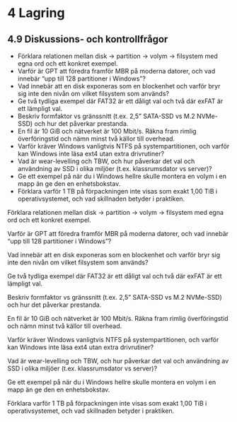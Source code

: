 # 4 Lagring

## 4.9 Diskussions- och kontrollfrågor

- Förklara relationen mellan disk → partition → volym → filsystem med egna ord och ett konkret exempel.
- Varför är GPT att föredra framför MBR på moderna datorer, och vad innebär “upp till 128 partitioner i Windows”?
- Vad innebär att en disk exponeras som en blockenhet och varför bryr sig inte den nivån om vilket filsystem som används?
- Ge två tydliga exempel där FAT32 är ett dåligt val och två där exFAT är ett lämpligt val.
- Beskriv formfaktor vs gränssnitt (t.ex. 2,5” SATA-SSD vs M.2 NVMe-SSD) och hur det påverkar prestanda.
- En fil är 10 GiB och nätverket är 100 Mbit/s. Räkna fram rimlig överföringstid och nämn minst två källor till overhead.
- Varför kräver Windows vanligtvis NTFS på systempartitionen, och varför kan Windows inte läsa ext4 utan extra drivrutiner?
- Vad är wear-levelling och TBW, och hur påverkar det val och användning av SSD i olika miljöer (t.ex. klassrumsdator vs server)?
- Ge ett exempel på när du i Windows hellre skulle montera en volym i en mapp än ge den en enhetsbokstav.
- Förklara varför 1 TB på förpackningen inte visas som exakt 1,00 TiB i operativsystemet, och vad skillnaden betyder i praktiken.

Förklara relationen mellan disk → partition → volym → filsystem med egna ord och ett konkret exempel.

Varför är GPT att föredra framför MBR på moderna datorer, och vad innebär “upp till 128 partitioner i Windows”?

Vad innebär att en disk exponeras som en blockenhet och varför bryr sig inte den nivån om vilket filsystem som används?

Ge två tydliga exempel där FAT32 är ett dåligt val och två där exFAT är ett lämpligt val.

Beskriv formfaktor vs gränssnitt (t.ex. 2,5” SATA-SSD vs M.2 NVMe-SSD) och hur det påverkar prestanda.

En fil är 10 GiB och nätverket är 100 Mbit/s. Räkna fram rimlig överföringstid och nämn minst två källor till overhead.

Varför kräver Windows vanligtvis NTFS på systempartitionen, och varför kan Windows inte läsa ext4 utan extra drivrutiner?

Vad är wear-levelling och TBW, och hur påverkar det val och användning av SSD i olika miljöer (t.ex. klassrumsdator vs server)?

Ge ett exempel på när du i Windows hellre skulle montera en volym i en mapp än ge den en enhetsbokstav.

Förklara varför 1 TB på förpackningen inte visas som exakt 1,00 TiB i operativsystemet, och vad skillnaden betyder i praktiken.



